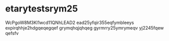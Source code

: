 # etarytestsrym25
WcPgoW8M3Kl1wcd11QNhLEAD2
ead25yfqir355eqfymbleeys
expirqhhje2hdgqeqegqef
grymqhqjqhqeg
gyrmrry25ymrymeqv
yj2245fqew
qefsfv
